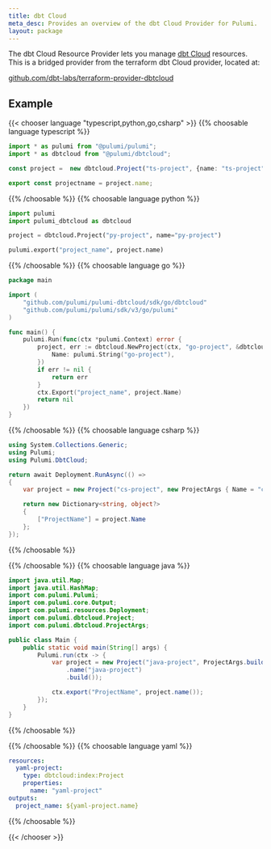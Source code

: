 ```yaml
---
title: dbt Cloud
meta_desc: Provides an overview of the dbt Cloud Provider for Pulumi.
layout: package
---
```


The dbt Cloud Resource Provider lets you manage [dbt Cloud](https://www.getdbt.com/) resources. This is a bridged provider from the terraform dbt Cloud provider, located at:

[github.com/dbt-labs/terraform-provider-dbtcloud](https://github.com/dbt-labs/terraform-provider-dbtcloud/)

## Example

{{< chooser language "typescript,python,go,csharp" >}}
{{% choosable language typescript %}}

```typescript
import * as pulumi from "@pulumi/pulumi";
import * as dbtcloud from "@pulumi/dbtcloud";

const project =  new dbtcloud.Project("ts-project", {name: "ts-project"});

export const projectname = project.name;
```

{{% /choosable %}}
{{% choosable language python %}}

```python
import pulumi
import pulumi_dbtcloud as dbtcloud

project = dbtcloud.Project("py-project", name="py-project")

pulumi.export("project_name", project.name)
```

{{% /choosable %}}
{{% choosable language go %}}

```go
package main

import (
	"github.com/pulumi/pulumi-dbtcloud/sdk/go/dbtcloud"
	"github.com/pulumi/pulumi/sdk/v3/go/pulumi"
)

func main() {
	pulumi.Run(func(ctx *pulumi.Context) error {
		project, err := dbtcloud.NewProject(ctx, "go-project", &dbtcloud.ProjectArgs{
			Name: pulumi.String("go-project"),
		})
		if err != nil {
			return err
		}
		ctx.Export("project_name", project.Name)
		return nil
	})
}
```

{{% /choosable %}}
{{% choosable language csharp %}}

```csharp
using System.Collections.Generic;
using Pulumi;
using Pulumi.DbtCloud;

return await Deployment.RunAsync(() =>
{
    var project = new Project("cs-project", new ProjectArgs { Name = "cs-project" });

    return new Dictionary<string, object?>
    {
        ["ProjectName"] = project.Name
    };
});
```

{{% /choosable %}}

{{% /choosable %}}
{{% choosable language java %}}

```java
import java.util.Map;
import java.util.HashMap;
import com.pulumi.Pulumi;
import com.pulumi.core.Output;
import com.pulumi.resources.Deployment;
import com.pulumi.dbtcloud.Project;
import com.pulumi.dbtcloud.ProjectArgs;

public class Main {
    public static void main(String[] args) {
        Pulumi.run(ctx -> {
            var project = new Project("java-project", ProjectArgs.builder()
                .name("java-project")
                .build());

            ctx.export("ProjectName", project.name());
        });
    }
}
```

{{% /choosable %}}

{{% /choosable %}}
{{% choosable language yaml %}}

```yaml
resources:
  yaml-project:
    type: dbtcloud:index:Project
    properties:
      name: "yaml-project"
outputs:
  project_name: ${yaml-project.name}

```

{{% /choosable %}}

{{< /chooser >}}

